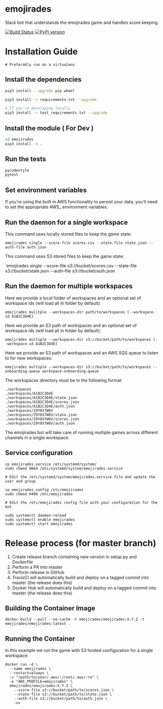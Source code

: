 # emojirades
Slack bot that understands the emojirades game and handles score keeping

[![Build Status](https://travis-ci.com/emojirades/emojirades.svg?branch=master)](https://travis-ci.org/emojirades/emojirades) [![PyPI version](https://badge.fury.io/py/Emojirades.svg)](https://badge.fury.io/py/Emojirades)

# Installation Guide
`# Preferably run on a virtualenv`

## Install the dependencies
```bash
pip3 install --upgrade pip wheel

pip3 install -r requirements.txt --upgrade

# If you're developing locally
pip3 install -r test_requirements.txt --upgrade
```

## Install the module ( For Dev )
```bash
cd emojirades
pip3 install -e .
```

## Run the tests
```bash
pycodestyle
pytest
```

## Set environment variables
If you're using the built in AWS functionality to persist your data, you'll need to set the appropriate AWS_ environment variables.

## Run the daemon for a single workspace
This command uses locally stored files to keep the game state:

`emojirades single --score-file scores.csv --state-file state.json --auth-file auth.json`

This command uses S3 stored files to keep the game state:

`emojirades single --score-file s3://bucket/scores.csv --state-file s3://bucket/state.json --auth-file s3://bucket/auth.json

## Run the daemon for multiple workspaces
Here we provide a local folder of workspaces and an optional set of workspace ids (will load all in folder by default):

`emojirades mulitple --workspaces-dir path/to/workspaces [--workspace-id A1B2C3D4E]`

Here we provide an S3 path of workspaces and an optional set of workspace ids (will load all in folder by default):

`emojirades multiple --workspaces-dir s3://bucket/path/to/workspaces [--workspace-id A1B2C3D4E]`

Here we provide an S3 path of workspaces and an AWS SQS queue to listen to for new workspaces:

`emojirades multiple --workspaces-dir s3://bucket/path/to/workspaces --onboarding-queue workspace-onboarding-queue`

The workspaces directory must be in the following format:
```
./workspaces
./workspaces/A1B2C3D4E
./workspaces/A1B2C3D4E/state.json
./workspaces/A1B2C3D4E/scores.json
./workspaces/A1B2C3D4E/auth.json
./workspaces/Z9Y8X7W6V
./workspaces/Z9Y8X7W6V/state.json
./workspaces/Z9Y8X7W6V/scores.json
./workspaces/Z9Y8X7W6V/auth.json
```

The emojirades bot will take care of running multiple games across different channels in a single workspace.

## Service configuration
```
cp emojirades.service /etc/systemd/system/
sudo chmod 0664 /etc/systemd/system/emojirades.service

# Edit the /etc/systemd/system/emojirades.service file and update the user and group

cp emojirades.config /etc/emojirades
sudo chmod 0400 /etc/emojirades

# Edit the /etc/emojirades config file with your configuration for the bot

sudo systemctl daemon-reload
sudo systemctl enable emojirades
sudo systemctl start emojirades

```
# Release process (for master branch)
1. Create release branch containing new version in setup.py and Dockerfile
2. Perform a PR into master
3. Perform release in GitHub
4. TravisCI will automatically build and deploy on a tagged commit into master (the release does this)
5. Docker Hub will automatically build and deploy on a tagged commit into master (the release does this)

## Building the Container Image
```
docker build --pull --no-cache -t emojirades/emojirades:X.Y.Z -t emojirades/emojirades:latest .
```

## Running the Container
In this example we run the game with S3 hosted configuration for a single workspace.

```
docker run -d \
  --name emojirades \
  --restart=always \
  -v "/path/to/your/.aws/:/root/.aws/:ro" \
  -e "AWS_PROFILE=emojirades" \
  emojirades/emojirades:X.Y.Z \
    --score-file s3://bucket/path/to/scores.json \
    --state-file s3://bucket/path/to/state.json \
    --auth-file s3://bucket/path/to/auth.json \
    -vv
```

